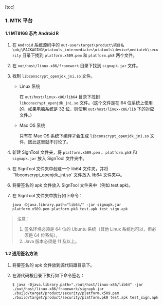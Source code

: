 [toc]

### 1. MTK 平台

#### 1.1 MT8168 芯片 Android R

1. 在 `Android` 系统源码中的 `out-user\target\product\项目名\obj\PACKAGING\otatools_intermediates\otatools\device\mediatek\security` 目录下找到 `platform.x509.pem` 和 `platform.pk8` 两个文件。

2. 在 `out/host/linux-x86/framework` 目录下找到 `signapk.jar` 文件。

3. 找到 `libconscrypt_openjdk_jni.so` 文件。

   + Linux 系统

     在 `out/host/linux-x86/lib64` 目录下找到 `libconscrypt_openjdk_jni.so` 文件。(这个文件是在 64 位系统上使用的，如果电脑系统是 32 位，则使用 `out/host/linux-x86/lib` 下的对应文件。)

   + Mac OS 系统

     只有在 Mac OS 系统下编译才会生成 `libconscrypt_openjdk_jni.so` 文件，因此这里就不讨论了。

4. 新建 SignTool 文件夹，将 `platform.x509.pem` 、`platform.pk8` 和 `signapk.jar` 放入 SignTool 文件夹中。

5. 在 SignTool 文件夹中创建一个 lib64 文件夹，并将 ``libconscrypt_openjdk_jni.so` 文件放入 lib64 文件夹中。

6. 将要签名的 apk 文件放入 SignTool 文件夹中（例如 test.apk)。

7. 在 SignTool 文件夹中执行如下命令：

   ```shell
   java -Djava.library.path="lib64/" -jar signapk.jar platform.x509.pem platform.pk8 test.apk test_sign.apk
   ```

> 注意：
>
> 1. 签名环境必须是 64 位的 Ubuntu 系统（其他 Linux 系统也可以，但必须是 64 位系统）。
> 2. Java 版本必须是 11 及以上。

#### 1.2 通用签名方法

1. 将要签名的 apk 文件放到源代码跟目录下。

2. 在源代码根目录下执行如下命令签名：

   ```shell
   $ java -Djava.library.path="./out/host/linux-x86/lib64" -jar ./out/host/linux-x86/framework/signapk.jar ./build/target/product/security/platform.x509.pem ./build/target/product/security/platform.pk8 test.apk test_sign.apk
   ```

   
